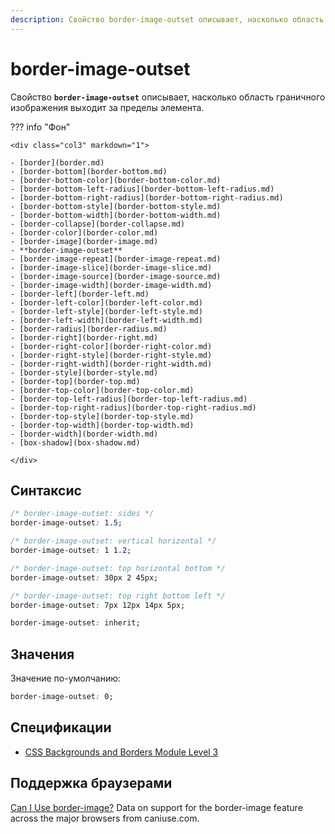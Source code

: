 ```yaml
---
description: Свойство border-image-outset описывает, насколько область граничного изображения выходит за пределы элемента
---
```


# border-image-outset

Свойство **`border-image-outset`** описывает, насколько область граничного изображения выходит за пределы элемента.

??? info "Фон"

    <div class="col3" markdown="1">

    - [border](border.md)
    - [border-bottom](border-bottom.md)
    - [border-bottom-color](border-bottom-color.md)
    - [border-bottom-left-radius](border-bottom-left-radius.md)
    - [border-bottom-right-radius](border-bottom-right-radius.md)
    - [border-bottom-style](border-bottom-style.md)
    - [border-bottom-width](border-bottom-width.md)
    - [border-collapse](border-collapse.md)
    - [border-color](border-color.md)
    - [border-image](border-image.md)
    - **border-image-outset**
    - [border-image-repeat](border-image-repeat.md)
    - [border-image-slice](border-image-slice.md)
    - [border-image-source](border-image-source.md)
    - [border-image-width](border-image-width.md)
    - [border-left](border-left.md)
    - [border-left-color](border-left-color.md)
    - [border-left-style](border-left-style.md)
    - [border-left-width](border-left-width.md)
    - [border-radius](border-radius.md)
    - [border-right](border-right.md)
    - [border-right-color](border-right-color.md)
    - [border-right-style](border-right-style.md)
    - [border-right-width](border-right-width.md)
    - [border-style](border-style.md)
    - [border-top](border-top.md)
    - [border-top-color](border-top-color.md)
    - [border-top-left-radius](border-top-left-radius.md)
    - [border-top-right-radius](border-top-right-radius.md)
    - [border-top-style](border-top-style.md)
    - [border-top-width](border-top-width.md)
    - [border-width](border-width.md)
    - [box-shadow](box-shadow.md)

    </div>

## Синтаксис

```css
/* border-image-outset: sides */
border-image-outset: 1.5;

/* border-image-outset: vertical horizontal */
border-image-outset: 1 1.2;

/* border-image-outset: top horizontal bottom */
border-image-outset: 30px 2 45px;

/* border-image-outset: top right bottom left */
border-image-outset: 7px 12px 14px 5px;

border-image-outset: inherit;
```

## Значения

Значение по-умолчанию:

```css
border-image-outset: 0;
```

## Спецификации

- [CSS Backgrounds and Borders Module Level 3](https://drafts.csswg.org/css-backgrounds-3/#border-image-outset)

## Поддержка браузерами

<p class="ciu_embed" data-feature="border-image" data-periods="future_1,current,past_1,past_2">
  <a href="http://caniuse.com/#feat=border-image">Can I Use border-image?</a> Data on support for the border-image feature across the major browsers from caniuse.com.
</p>
